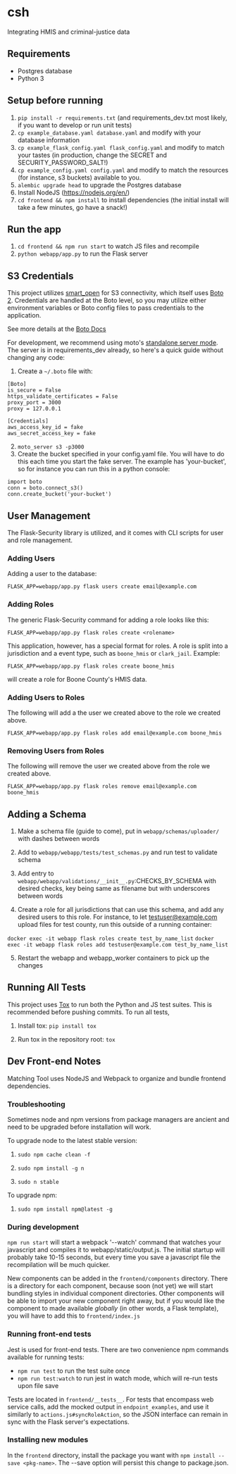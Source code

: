 # csh
Integrating HMIS and criminal-justice data

## Requirements

- Postgres database
- Python 3

## Setup before running

1. `pip install -r requirements.txt` (and requirements_dev.txt most likely, if you want to develop or run unit tests)
2. `cp example_database.yaml database.yaml` and modify with your database information
3. `cp example_flask_config.yaml flask_config.yaml` and modify to match your tastes (in production, change the SECRET and SECURITY_PASSWORD_SALT!)
4. `cp example_config.yaml config.yaml` and modify to match the resources (for instance, s3 buckets) available to you.
5. `alembic upgrade head` to upgrade the Postgres database
6. Install NodeJS (https://nodejs.org/en/)
7. `cd frontend && npm install` to install dependencies (the initial install will take a few minutes, go have a snack!)

## Run the app
1. `cd frontend && npm run start` to watch JS files and recompile
2. `python webapp/app.py` to run the Flask server

## S3 Credentials
This project utilizes [smart_open](https://github.com/RaRe-Technologies/smart_open) for S3 connectivity, which itself uses [Boto 2](http://boto.cloudhackers.com/en/latest/). Credentials are handled at the Boto level, so you may utilize either environment variables or Boto config files to pass credentials to the application.

See more details at the [Boto Docs](http://boto.cloudhackers.com/en/latest/boto_config_tut.html)

For development, we recommend using moto's [standalone server mode](https://github.com/spulec/moto#stand-alone-server-mode). The server is in requirements_dev already, so here's a quick guide without changing any code:

1. Create a `~/.boto` file with:

```
[Boto]
is_secure = False
https_validate_certificates = False
proxy_port = 3000
proxy = 127.0.0.1

[Credentials]
aws_access_key_id = fake
aws_secret_access_key = fake
```
2. `moto_server s3 -p3000`
3. Create the bucket specified in your config.yaml file. You will have to do this each time you start the fake server. The example has 'your-bucket', so for instance you can run this in a python console:

```
import boto
conn = boto.connect_s3()
conn.create_bucket('your-bucket')
```

## User Management
The Flask-Security library is utilized, and it comes with CLI scripts for user and role management. 

### Adding Users
Adding a user to the database:

`FLASK_APP=webapp/app.py flask users create email@example.com`

### Adding Roles
The generic Flask-Security command for adding a role looks like this:

`FLASK_APP=webapp/app.py flask roles create <rolename>`

This application, however, has a special format for roles. A role is split into a jurisdiction and a event type, such as `boone_hmis` or `clark_jail`. Example:

`FLASK_APP=webapp/app.py flask roles create boone_hmis`

will create a role for Boone County's HMIS data.

### Adding Users to Roles

The following will add a the user we created above to the role we created above.

`FLASK_APP=webapp/app.py flask roles add email@example.com boone_hmis`

### Removing Users from Roles

The following will remove the user we created above from the role we created above.

`FLASK_APP=webapp/app.py flask roles remove email@example.com boone_hmis`


## Adding a Schema

1. Make a schema file (guide to come), put in `webapp/schemas/uploader/` with dashes between words

2. Add to `webapp/webapp/tests/test_schemas.py` and run test to validate schema

3. Add entry to `webapp/webapp/validations/__init__.py`:CHECKS_BY_SCHEMA with desired checks, key being same as filename but with underscores between words

4. Create a role for all jurisdictions that can use this schema, and add any desired users to this role.  For instance, to let testuser@example.com upload files for test county, run this outside of a running container:

`docker exec -it webapp flask roles create test_by_name_list`
`docker exec -it webapp flask roles add testuser@example.com test_by_name_list`

5. Restart the webapp and webapp_worker containers to pick up the changes


## Running All Tests
This project uses [Tox](https://tox.readthedocs.io/en/latest/) to run both the Python and JS test suites. This is recommended before pushing commits. To run all tests,

1. Install tox: `pip install tox`

2. Run tox in the repository root: `tox`

## Dev Front-end Notes

Matching Tool uses NodeJS and Webpack to organize and bundle frontend dependencies.

### Troubleshooting

Sometimes node and npm versions from package managers are ancient and need to be upgraded before installation will work.

To upgrade node to the latest stable version:

1. `sudo npm cache clean -f`

2. `sudo npm install -g n`

3. `sudo n stable`

To upgrade npm:

1. `sudo npm install npm@latest -g`

### During development
`npm run start` will start a webpack '--watch' command that watches your javascript and compiles it to webapp/static/output.js. The initial startup will probably take 10-15 seconds, but every time you save a javascript file the recompilation will be much quicker.

New components can be added in the `frontend/components` directory. There is a directory for each component, because soon (not yet) we will start bundling styles in individual component directories. Other components will be able to import your new component right away, but if you would like the component to made available *globally* (in other words, a Flask template), you will have to add this to `frontend/index.js`

### Running front-end tests
Jest is used for front-end tests. There are two convenience npm commands available for running tests:

- `npm run test` to run the test suite once
- `npm run test:watch` to run jest in watch mode, which will re-run tests upon file save

Tests are located in `frontend/__tests__`. For tests that encompass web service calls, add the mocked output in `endpoint_examples`, and use it similarly to `actions.js#syncRoleAction`, so the JSON interface can remain in sync with the Flask server's expectations.

### Installing new modules
In the `frontend` directory, install the package you want with `npm install --save <pkg-name>`. The --save option will persist this change to package.json.

